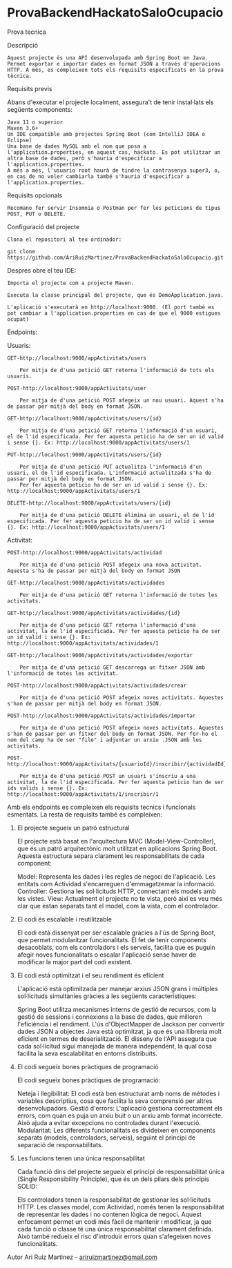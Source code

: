 # ProvaBackendHackatoSaloOcupacio
Prova tecnica

Descripció

    Aquest projecte és una API desenvolupada amb Spring Boot en Java. Permet exportar e importar dades en format JSON a través d'operacions HTTP. A més, es compleixen tots els requisits especificats en la prova tècnica.


Requisits previs

Abans d'executar el projecte localment, assegura't de tenir instal·lats els següents components:

    Java 11 o superior
    Maven 3.6+
    Un IDE compatible amb projectes Spring Boot (com IntelliJ IDEA o Eclipse)
    Una base de dades MySQL amb el nom que posa a l'application.properties, en aquest cas, hackato. Es pot utilitzar un altra base de dades, però s'hauria d'especificar a l'application.properties.
    A més a més, l'usuario root haurà de tindre la contrasenya super3, o, en cas de no voler cambiarla també s'hauria d'especificar a l'application.properties.

Requisits opcionals

    Recomano fer servir Insomnia o Postman per fer les peticions de tipus POST, PUT o DELETE.

Configuració del projecte

    Clona el repositori al teu ordinador:

    git clone https://github.com/AriRuizMartinez/ProvaBackendHackatoSaloOcupacio.git

Despres obre el teu IDE:

    Importa el projecte com a projecte Maven.

    Executa la classe principal del projecte, que és DemoApplication.java.

    L'aplicació s'executarà en http://localhost:9000. (El port també es pot cambiar a l'application.properties en cas de que el 9000 estigues ocupat)


Endpoints:

Usuaris:

    GET-http://localhost:9000/appActivitats/users

        Per mitja de d'una petició GET retorna l'informació de tots els usuaris.

    POST-http://localhost:9000/appActivitats/user

        Per mitja de d'una petició POST afegeix un nou usuari. Aquest s'ha de passar per mitjà del body en format JSON.

    GET-http://localhost:9000/appActivitats/users/{id}

        Per mitja de d'una petició GET retorna l'informació d'un usuari, el de l'id especificada. Per fer aquesta peticio ha de ser un id valid i sense {}. Ex: http://localhost:9000/appActivitats/users/1

    PUT-http://localhost:9000/appActivitats/users/{id}

        Per mitja de d'una petició PUT actualitza l'informació d'un usuari, el de l'id especificada. L'informació actualitzada s'ha de passar per mitjà del body en format JSON. 
        Per fer aquesta peticio ha de ser un id valid i sense {}. Ex: http://localhost:9000/appActivitats/users/1

    DELETE-http://localhost:9000/appActivitats/users/{id}

        Per mitja de d'una petició DELETE elimina un usuari, el de l'id especificada. Per fer aquesta peticio ha de ser un id valid i sense {}. Ex: http://localhost:9000/appActivitats/users/1

Activitat:

    POST-http://localhost:9000/appActivitats/actividad

        Per mitja de d'una petició POST afegeix una nova activitat. Aquesta s'ha de passar per mitjà del body en format JSON

    GET-http://localhost:9000/appActivitats/actividades

        Per mitja de d'una petició GET retorna l'informació de totes les activitats.

    GET-http://localhost:9000/appActivitats/actividades/{id}

        Per mitja de d'una petició GET retorna l'informació d'una activitat, la de l'id especificada. Per fer aquesta peticio ha de ser un id valid i sense {}. Ex: http://localhost:9000/appActivitats/actividades/1

    GET-http://localhost:9000/appActivitats/actividades/exportar

        Per mitja de d'una petició GET descarrega un fitxer JSON amb l'informació de totes les activitat.

    POST-http://localhost:9000/appActivitats/actividades/crear

        Per mitja de d'una petició POST afegeix noves activitats. Aquestes s'han de passar per mitjà del body en format JSON.

    POST-http://localhost:9000/appActivitats/actividades/importar

        Per mitja de d'una petició POST afegeix noves activitats. Aquestes s'han de passar per un fitxer del body en format JSON. Per fer-ho el nom del camp ha de ser "file" i adjuntar un arxiu .JSON amb les activitats.

    POST-http://localhost:9000/appActivitats/{usuarioId}/inscribir/{actividadId}

        Per mitja de d'una petició POST un usuari s'inscriu a una activitat, la de l'id especificada. Per fer aquesta peticio han de ser ids valids i sense {}. Ex: http://localhost:9000/appActivitats/1/inscribir/1

Amb els endpoints es compleixen els requisits tecnics i funcionals esmentats. La resta de requisits també es compleixen:

1. El projecte segueix un patró estructural

    El projecte està basat en l'arquitectura MVC (Model-View-Controller), que és un patró arquitectònic molt utilitzat en aplicacions Spring Boot. Aquesta estructura separa clarament les responsabilitats de cada component:

    Model: Representa les dades i les regles de negoci de l'aplicació. Les entitats com Actividad s'encarreguen d'emmagatzemar la informació.
    Controller: Gestiona les sol·licituds HTTP, connectant els models amb les vistes.
    View: Actualment el projecte no te vista, però aixi es veu més clar que estan separats tant el model, com la vista, com el controlador.

2. El codi és escalable i reutilitzable

    El codi està dissenyat per ser escalable gràcies a l'ús de Spring Boot, que permet modularitzar funcionalitats. El fet de tenir components desacoblats, com els controladors i els serveis, 
    facilita que es puguin afegir noves funcionalitats o escalar l'aplicació sense haver de modificar la major part del codi existent.

3. El codi està optimitzat i el seu rendiment és eficient

    L'aplicació està optimitzada per manejar arxius JSON grans i múltiples sol·licituds simultànies gràcies a les següents característiques:

    Spring Boot utilitza mecanismes interns de gestió de recursos, com la gestió de sessions i connexions a la base de dades, que milloren l'eficiència i el rendiment.
    L'ús d'ObjectMapper de Jackson per convertir dades JSON a objectes Java està optimitzat, ja que és una llibreria molt eficient en termes de deserialització.
    El disseny de l'API assegura que cada sol·licitud sigui manejada de manera independent, la qual cosa facilita la seva escalabilitat en entorns distribuïts.

4. El codi segueix bones pràctiques de programació

    El codi segueix bones pràctiques de programació:

    Neteja i llegibilitat: El codi està ben estructurat amb noms de mètodes i variables descriptius, cosa que facilita la seva comprensió per altres desenvolupadors.
    Gestió d'errors: L'aplicació gestiona correctament els errors, com quan es puja un arxiu buit o un arxiu amb format incorrecte. Això ajuda a evitar excepcions no controlades durant l'execució.
    Modularitat: Les diferents funcionalitats es divideixen en components separats (models, controladors, serveis), seguint el principi de separació de responsabilitats.

5. Les funcions tenen una única responsabilitat

    Cada funció dins del projecte segueix el principi de responsabilitat única (Single Responsibility Principle), que és un dels pilars dels principis SOLID:

    Els controladors tenen la responsabilitat de gestionar les sol·licituds HTTP.
    Les classes model, com Actividad, només tenen la responsabilitat de representar les dades i no contenen lògica de negoci.
    Aquest enfocament permet un codi més fàcil de mantenir i modificar, ja que cada funció o classe té una única responsabilitat clarament definida. Això també redueix el risc d'introduir errors quan s'afegeixen noves funcionalitats.

Autor
    Ari Ruiz Martinez - ariruizmartinez@gmail.com


